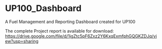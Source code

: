 # UP100_Dashboard
A Fuel Management and Reporting Dashboard created for UP100

The complete Project report is available for download: 
https://drive.google.com/file/d/1jgZtc5pF6Zxz2Y6KxqExmfphGQGKZDJq/view?usp=sharing
